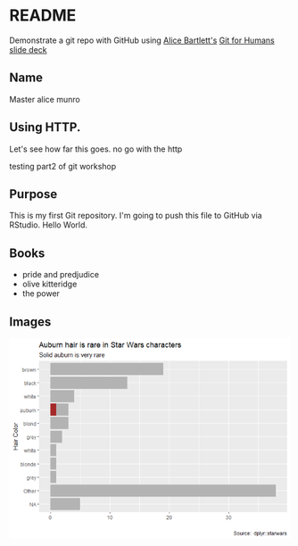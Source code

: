 # README

Demonstrate a git repo with GitHub using [Alice Bartlett's](https://alicebartlett.co.uk/) [Git for Humans slide deck](https://speakerdeck.com/alicebartlett/git-for-humans) 

## Name

Master alice munro

## Using HTTP. 

Let's see how far this goes. no go with the http

testing part2 of git workshop

## Purpose
This is my first Git repository. I'm going to push this file to GitHub via RStudio. Hello World.

## Books

- pride and predjudice
- olive kitteridge
- the power

## Images

![](barplot_test_delme_files/figure-gfm/unnamed-chunk-4-1.png "barplot of starwars hair color")